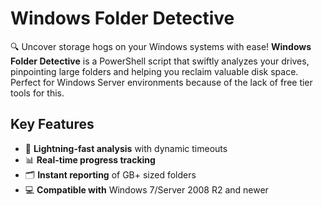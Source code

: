 # Windows Folder Detective

🔍 Uncover storage hogs on your Windows systems with ease! **Windows Folder Detective** is a PowerShell script that swiftly analyzes your drives, pinpointing large folders and helping you reclaim valuable disk space. Perfect for Windows Server environments because of the lack of free tier tools for this.

## Key Features

- 🚀 **Lightning-fast analysis** with dynamic timeouts
- 📊 **Real-time progress tracking**
- 🗂️ **Instant reporting** of GB+ sized folders
- 💻 **Compatible with** Windows 7/Server 2008 R2 and newer
